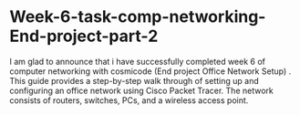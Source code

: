 # Week-6-task-comp-networking-End-project-part-2
I am glad to announce that i have successfully completed week 6 of computer networking with cosmicode (End project Office Network Setup) . This guide provides a step-by-step walk through of setting up and configuring an office network using Cisco Packet Tracer. The network consists of routers, switches, PCs, and a wireless access point.
